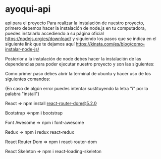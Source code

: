 # ayoqui-api
api para el proyecto
Para realizar la instalación de nuestro proyecto, primero debemos hacer la instalación de node.js en tu computadora,
puedes instalarlo accediendo a su página oficial https://nodejs.org/es/download/ y siguiendo los pasos que se indica en el siguiente link que te dejamos aquí
https://kinsta.com/es/blog/como-instalar-node-js/

Posterior a la instalación de node debes hacer la instalación de las dependencias para poder ejecutar nuestro proyecto y son las siguientes:

Como primer paso debes abrir la terminal de ubuntu y hacer uso de los siguientes comandos:

(En caso de algún error puedes intentar sustituyendo la letra "i" por la palabra "install")

React => npm install react-router-dom@5.2.0

Bootstrap =>npm i bootstrap

Font Awesome => npm i font-awesome

Redux => npm i redux react-redux

React Router Dom => npm i react-router-dom

React Skeleton => npm i react-loading-skeleton
